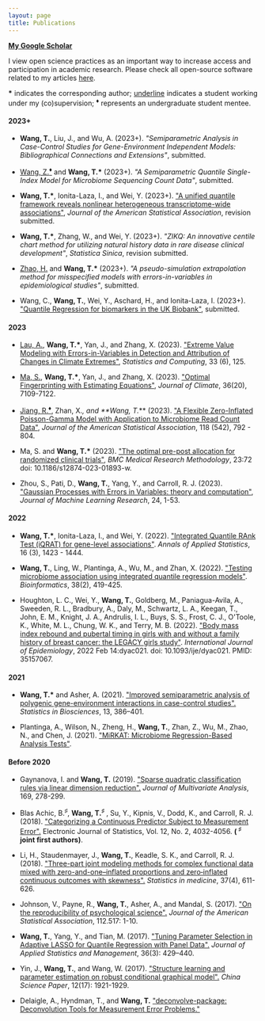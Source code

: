 ```yaml
---
layout: page
title: Publications
---
```


**[My Google Scholar](https://scholar.google.com/citations?user=YKB6YmgAAAAJ&hl=en&oi=ao)**


I view open science practices as an important way to increase access and participation in academic research. Please check all open-source software related to my articles [here](https://tianyingw.github.io/software/). 


<p align="justify">
<b>*</b> indicates the corresponding author; <ins>underline</ins> indicates a student working under my (co)supervision; <sup><span>&#9830;</span></sup> represents an undergraduate student mentee.
</p>

#### 2023+

- **Wang, T.**, Liu, J., and Wu, A. (2023+). _"Semiparametric Analysis in Case-Control Studies for Gene-Environment Independent Models: Bibliographical Connections and Extensions"_, submitted.

- <ins>Wang, Z.**<sup><span>&#9830;</span></sup>**</ins> and **Wang, T.<b>*</b>** (2023+). _"A Semiparametric Quantile Single-Index Model for Microbiome Sequencing Count Data"_, submitted.

- **Wang, T.<b>*</b>**, Ionita-Laza, I., and Wei, Y. (2023+). ["A unified quantile framework reveals nonlinear heterogeneous transcriptome-wide associations"](https://arxiv.org/abs/2207.12081), _Journal of the American Statistical Association_, revision submitted.  

- **Wang, T.<b>*</b>**, Zhang, W., and Wei, Y. (2023+). _"ZIKQ: An innovative centile chart method for utilizing natural history data in rare disease clinical development"_, _Statistica Sinica_, revision submitted.

- <ins>Zhao, H.</ins> and **Wang, T.<b>*</b>** (2023+). _"A pseudo-simulation extrapolation method for misspecified models with errors-in-variables in epidemiological studies"_, submitted.

- Wang, C., **Wang, T.**, Wei, Y., Aschard, H., and Ionita-Laza, I. (2023+). ["Quantile Regression for biomarkers in the UK Biobank"](https://www.biorxiv.org/content/10.1101/2023.06.05.543699v1.full.pdf), submitted.

#### 2023

- <ins>Lau, A.</ins>, **Wang, T.<b>*</b>**, Yan, J., and Zhang, X. (2023). ["Extreme Value Modeling with Errors-in-Variables in Detection and Attribution of Changes in Climate Extremes"](https://doi.org/10.1007/s11222-023-10290-8), _Statistics and Computing_, 33 (6), 125.

- <ins>Ma, S.</ins>, **Wang, T.<b>*</b>**, Yan, J., and Zhang, X. (2023). ["Optimal Fingerprinting with Estimating Equations"](https://journals.ametsoc.org/configurable/content/journals$002fclim$002faop$002fJCLI-D-22-0681.1$002fJCLI-D-22-0681.1.xml?t:ac=journals%24002fclim%24002faop%24002fJCLI-D-22-0681.1%24002fJCLI-D-22-0681.1.xml), _Journal of Climate_, 36(20), 7109-7122.

- <ins>Jiang, R.**<sup><span>&#9830;</span></sup>**</ins>, Zhan, X.*, and **Wang, T.<b>*</b>** (2023). ["A Flexible Zero-Inflated Poisson-Gamma Model with Application to Microbiome Read Count Data"](https://www.tandfonline.com/doi/full/10.1080/01621459.2022.2151447), _Journal of the American Statistical Association_, 118 (542), 792 - 804. 

- Ma, S. and **Wang, T.<b>*</b>** (2023). ["The optimal pre-post allocation for randomized clinical trials"](https://doi.org/10.1186/s12874-023-01893-w), _BMC Medical Research Methodology_, 23:72 doi: 10.1186/s12874-023-01893-w. 

- Zhou, S., Pati, D., **Wang, T.**, Yang, Y., and Carroll, R. J. (2023). ["Gaussian Processes with Errors in Variables: theory and computation"](https://jmlr.org/papers/volume24/21-1480/21-1480.pdf), _Journal of Machine Learning Research_, 24, 1-53.


#### 2022

- **Wang, T.<b>*</b>**, Ionita-Laza, I., and Wei, Y. (2022). ["Integrated Quantile RAnk Test (iQRAT) for gene-level associations"](https://projecteuclid.org/journals/annals-of-applied-statistics/volume-16/issue-3/Integrated-Quantile-RAnk-Test-iQRAT-for-gene-level-associations/10.1214/21-AOAS1548.short). _Annals of Applied Statistics_, 16 (3), 1423 - 1444. 

- **Wang, T.**, Ling, W., Plantinga, A., Wu, M., and Zhan, X. (2022). ["Testing microbiome association using integrated quantile regression models"](https://academic.oup.com/bioinformatics/advance-article-abstract/doi/10.1093/bioinformatics/btab668/6374494). _Bioinformatics_, 38(2), 419-425. 

- Houghton, L. C., Wei, Y., **Wang, T.**, Goldberg, M., Paniagua-Avila, A., Sweeden, R. L., Bradbury, A., Daly, M., Schwartz, L. A., Keegan, T., John, E. M., Knight, J. A., Andrulis, I. L., Buys, S. S., Frost, C. J., O'Toole, K., White, M. L., Chung, W. K., and Terry, M. B. (2022). ["Body mass index rebound and pubertal timing in girls with and without a family history of breast cancer: the LEGACY girls study"](https://academic.oup.com/ije/advance-article-abstract/doi/10.1093/ije/dyac021/6528416). _International Journal of Epidemiology_, 2022 Feb 14:dyac021. doi: 10.1093/ije/dyac021. PMID: 35157067.

#### 2021 

- **Wang, T.<b>*</b>** and Asher, A. (2021). ["Improved semiparametric analysis of polygenic gene-environment interactions in case-control studies".](https://doi.org/10.1007/s12561-020-09298-9) _Statistics in Biosciences_, 13, 386–401. 

- Plantinga, A., Wilson, N., Zheng, H., **Wang, T.**, Zhan, Z., Wu, M., Zhao, N., and Chen, J. (2021). ["MiRKAT: Microbiome Regression-Based Analysis Tests"](https://CRAN.R-project.org/package=MiRKAT).

#### Before 2020

- Gaynanova, I. and **Wang, T.** (2019). ["Sparse quadratic classification rules via linear dimension reduction".](https://www.ncbi.nlm.nih.gov/pmc/articles/PMC6516858/) _Journal of Multivariate Analysis_, 169, 278-299. 

- Blas Achic, B.<sup><span>&#9839;</span></sup>, **Wang, T.<sup><span>&#9839;</span></sup>** , Su, Y., Kipnis, V., Dodd, K., and Carroll, R. J. (2018). ["Categorizing a Continuous Predictor Subject to Measurement Error".](https://projecteuclid.org/euclid.ejs/1544518836) Electronic Journal of Statistics, Vol. 12, No. 2, 4032-4056. **( <sup><span>&#9839;</span></sup> joint first authors)**. 

- Li, H., Staudenmayer, J., **Wang, T.**, Keadle, S. K., and Carroll, R. J. (2018). ["Three-part joint modeling methods for complex functional data mixed with zero-and-one–inflated proportions and zero‐inflated continuous outcomes with skewness".](https://www.ncbi.nlm.nih.gov/pubmed/29052239) _Statistics in medicine_, 37(4), 611-626.

- Johnson, V., Payne, R., **Wang, T.**, Asher, A., and Mandal, S. (2017).
["On the reproducibility of psychological science".](https://amstat.tandfonline.com/doi/abs/10.1080/01621459.2016.1240079#.WqQ13ZPwbOQ) _Journal of the American Statistical Association_, 112.517: 1-10.

-  **Wang, T.**, Yang, Y., and Tian, M. (2017). ["Tuning Parameter Selection in Adaptive 
LASSO for Quantile Regression with Panel Data".](http://www.sltj.chinajournal.net.cn/WKB2/WebPublication/paperDigest.aspx?paperID=b60aaa1e-c54c-4e9f-9f37-7f742f25b4b1) _Journal of Applied Statistics and Management_, 36(3): 429–440.

-  Yin, J., **Wang, T.**, and  Wang, W. (2017). ["Structure learning and parameter estimation on robust conditional graphical model".](http://www.cnki.com.cn/Article/CJFDTotal-ZKZX201717001.htm) _China Science Paper_, 12(17): 1921-1929.

- Delaigle, A., Hyndman, T., and **Wang, T.** ["deconvolve-package: Deconvolution Tools for Measurement Error Problems."](https://rdrr.io/github/TimothyHyndman/deconvolve/man/deconvolve-package.html)



